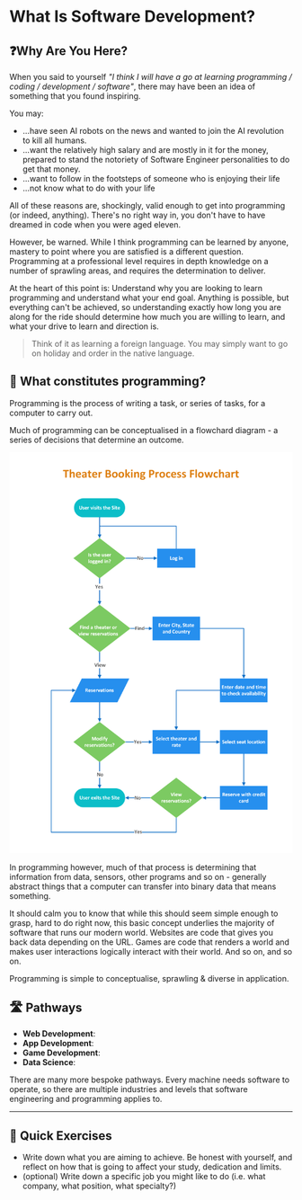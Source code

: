 # What Is Software Development?

## ❓Why Are You Here?
When you said to yourself *"I think I will have a go at learning programming / coding / development / software"*, there may have been an idea of something that you found inspiring.

You may:
- ...have seen AI robots on the news and wanted to join the AI revolution to kill all humans. 
- ...want the relatively high salary and are mostly in it for the money, prepared to stand the notoriety of Software Engineer personalities to do get that money.
- ...want to follow in the footsteps of someone who is enjoying their life
- ...not know what to do with your life

All of these reasons are, shockingly, valid enough to get into programming (or indeed, anything). There's no right way in, you don't have to have dreamed in code when you were aged eleven.

However, be warned. While I think programming can be learned by anyone, mastery to point where you are satisfied is a different question. Programming at a professional level requires in depth knowledge on a number of sprawling areas, and requires the determination to deliver.

At the heart of this point is: Understand why you are looking to learn programming and understand what your end goal. Anything is possible, but everything can't be achieved, so understanding exactly how long you are along for the ride should determine how much you are willing to learn, and what your drive to learn and direction is.

> Think of it as learning a foreign language. You may simply want to go on holiday and order in the native language.

## 🤔 What constitutes programming?
Programming is the process of writing a task, or series of tasks, for a computer to carry out.

Much of programming can be conceptualised in a flowchard diagram - a series of decisions that determine an outcome.

![Flowchart Example](./assets/flowchart-example.png)

In programming however, much of that process is determining that information from data, sensors, other programs and so on - generally abstract things that a computer can transfer into binary data that means something.

It should calm you to know that while this should seem simple enough to grasp, hard to do right now, this basic concept underlies the majority of software that runs our modern world. Websites are code that gives you back data depending on the URL. Games are code that renders a world and makes user interactions logically interact with their world. And so on, and so on.

Programming is simple to conceptualise, sprawling & diverse in application.

## 🛣️ Pathways
- **Web Development**:
- **App Development**:
- **Game Development**:
- **Data Science**:

There are many more bespoke pathways. Every machine needs software to operate, so there are multiple industries and levels that software engineering and programming applies to.

---

## 🎽 Quick Exercises
- Write down what you are aiming to achieve. Be honest with yourself, and reflect on how that is going to affect your study, dedication and limits.
- (optional) Write down a specific job you might like to do (i.e. what company, what position, what specialty?)
